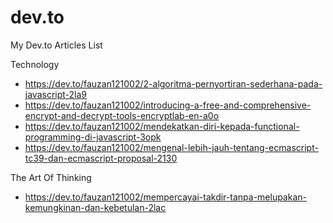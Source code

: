 # dev.to
My Dev.to Articles List

Technology
* https://dev.to/fauzan121002/2-algoritma-pernyortiran-sederhana-pada-javascript-2la9
* https://dev.to/fauzan121002/introducing-a-free-and-comprehensive-encrypt-and-decrypt-tools-encryptlab-en-a0o
* https://dev.to/fauzan121002/mendekatkan-diri-kepada-functional-programming-di-javascript-3opk
* https://dev.to/fauzan121002/mengenal-lebih-jauh-tentang-ecmascript-tc39-dan-ecmascript-proposal-2130

The Art Of Thinking
* https://dev.to/fauzan121002/mempercayai-takdir-tanpa-melupakan-kemungkinan-dan-kebetulan-2lac
